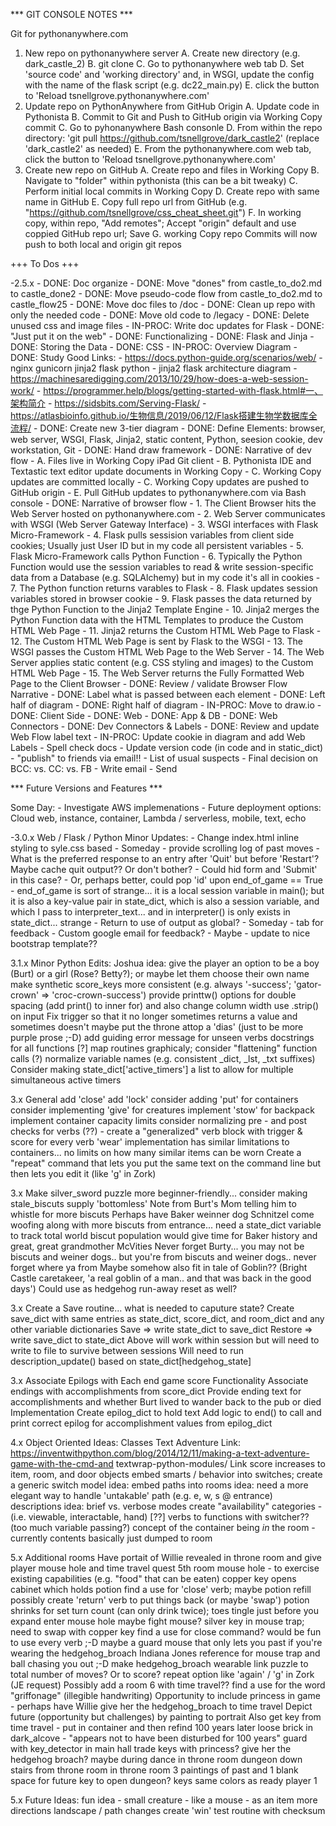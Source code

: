 *** GIT CONSOLE NOTES ***
			
Git for pythonanywhere.com
1) New repo on pythonanywhere server
	A. Create new directory (e.g. dark_castle_2)
	B. git clone <repo> <directory>
	C. Go to pythonanywhere web tab
	D. Set 'source code' and 'working directory' and, in WSGI, update the config with the name of the flask script (e.g. dc22_main.py)
	E. click the button to 'Reload tsnellgrove.pythonanywhere.com'
2) Update repo on PythonAnywhere from GitHub Origin
	A. Update code in Pythonista
	B. Commit to Git and Push to GitHub origin via Working Copy commit
	C. Go to pyhonanywhere Bash consonle
	D. From within the repo directory: 'git pull https://github.com/tsnellgrove/dark_castle2' (replace 'dark_castle2' as needed)
	E. From the pythonanywhere.com web tab, click the button to 'Reload tsnellgrove.pythonanywhere.com'
3) Create new repo on GitHub
	A. Create repo and files in Working Copy
	B. Navigate to "folder" within pythonista (this can be a bit tweaky)
	C. Perform initial local commits in Working Copy
	D. Create repo with same name in GitHub
	E. Copy full repo url from GitHub (e.g. "https://github.com/tsnellgrove/css_cheat_sheet.git")
	F. In working copy, within repo, "Add remotes"; Accept "origin" default and use coppied GitHub repo url; Save
	G. working Copy repo Commits will now push to both local and origin git repos


+++ To Dos +++

-2.5.x
	- DONE: Doc organize
		- DONE: Move "dones" from castle_to_do2.md to castle_done2
		- DONE: Move pseudo-code flow from castle_to_do2.md to castle_flow25
		- DONE: Move doc files to /doc
	- DONE: Clean up repo with only the needed code
		- DONE: Move old code to /legacy
		- DONE: Delete unused css and image files
	- IN-PROC: Write doc updates for Flask
		- DONE: "Just put it on the web"
		- DONE: Functionalizing
		- DONE: Flask and Jinja
		- DONE: Storing the Data
		- DONE: CSS
		- IN-PROC: Overview Diagram
			- DONE: Study Good Links:
				- https://docs.python-guide.org/scenarios/web/
				- nginx gunicorn jinja2 flask python
				- jinja2 flask architecture diagram
				- https://machinesaredigging.com/2013/10/29/how-does-a-web-session-work/
				- https://programmer.help/blogs/getting-started-with-flask.html#一、架构简介
				- https://sidsbits.com/Serving-Flask/
				- https://atlasbioinfo.github.io/生物信息/2019/06/12/Flask搭建生物学数据库全流程/
			- DONE: Create new 3-tier diagram
				- DONE: Define Elements: browser, web server, WSGI, Flask, Jinja2, static content, Python, seesion cookie, dev workstation, Git
				- DONE: Hand draw framework
				- DONE: Narrative of dev flow
					- A. Files live in Working Copy iPad Git client
					- B. Pythonista IDE and Textastic text editor update documents in Working Copy
					- C. Working Copy updates are committed locally 
					- C. Working Copy updates are pushed to GitHub origin
					- E. Pull GitHub updates to pythonanywhere.com via Bash console
				- DONE: Narrative of browser flow
					- 1. The Client Browser hits the Web Server hosted on pythonanywhere.com
					- 2. Web Server communicates with WSGI (Web Server Gateway Interface)
					- 3. WSGI interfaces with Flask Micro-Framework
					- 4. Flask pulls sessision variables from client side cookies; Usually just User ID but in my code all persistent variables
					- 5. Flask Micro-Framework calls Python Function
					- 6. Typically the Python Function would use the session variables to read & write session-specific data from a Database (e.g. SQLAlchemy) but in my code it's all in cookies
					- 7. The Python function returns varables to Flask
					- 8. Flask updates session variables stored in browser cookie 
					- 9. Flask passes the data returned by thge Python Function to the Jinja2 Template Engine
					- 10. Jinja2 merges the Python Function data with the HTML Templates to produce the Custom HTML Web Page
					- 11. Jinja2 returns the Custom HTML Web Page to Flask
					- 12. The Custom HTML Web Page is sent by Flask to the WSGI 
					- 13. The WSGI passes the Custom HTML Web Page to the Web Server
					- 14. The Web Server applies static content (e.g. CSS styling and images) to the Custom HTML Web Page
					- 15. The Web Server returns the Fully Formatted Web Page to the Client Browser
				- DONE: Review / validate Browser Flow Narrative
				- DONE: Label what is passed between each element
					- DONE: Left half of diagram
					- DONE: Right half of diagram
				- IN-PROC: Move to draw.io
					- DONE: Client Side
					- DONE: Web
					- DONE: App & DB
					- DONE: Web Connectors
					- DONE: Dev Connectors & Labels
					- DONE: Review and update Web Flow label text
					- IN-PROC: Update cookie in diagram and add Web Labels
	- Spell check docs
	- Update version code (in code and in static_dict)
	- "publish" to friends via email!!
		- List of usual suspects
		- Final decision on BCC: vs. CC: vs. FB
		- Write email
		- Send


*** Future Versions and Features ***

Some Day:
	- Investigate AWS implemenations
	- Future deployment options: Cloud web, instance, container, Lambda / serverless, mobile, text, echo

-3.0.x Web / Flask / Python Minor Updates:
	- Change index.html inline styling to syle.css based
	- Someday - provide scrolling log of past moves	
	- What is the preferred response to an entry after 'Quit' but before 'Restart'? Maybe cache quit output?? Or don't bother?
		- Could hid form and 'Submit' in this case?
		- Or, perhaps better, could pop 'id' upon end_of_game == True
	- end_of_game is sort of strange... it is a local session variable in main(); but it is also a key-value pair in state_dict, which is also a session variable, and which I pass to interpreter_text... and in interpreter() is only exists in state_dict... strange
	- Return to use of output as global?
	- Someday - tab for feedback
	- Custom google email for feedback?
	- Maybe - update to nice bootstrap template??


3.1.x Minor Python Edits:
	Joshua idea: give the player an option to be a boy (Burt) or a girl (Rose? Betty?); or maybe let them choose their own name
	make synthetic score_keys more consistent (e.g. always '-success'; 'gator-crown' => 'croc-crown-success')
	provide printtw() options for double spacing (add print() to inner for) and also change column width
	use .strip() on input
	Fix trigger so that it no longer sometimes returns a value and sometimes doesn't
	maybe put the throne attop a 'dias' (just to be more purple prose ;-D)
	add guiding error message for unseen verbs
	docstrings for all functions [?]
	map routines graphicaly; consider "flattening" function calls (?)
	normalize variable names (e.g. consistent _dict, _lst, _txt suffixes)
	Consider making state_dict['active_timers'] a list to allow for multiple simultaneous active timers

3.x General
	add 'close' 
	add 'lock'
	consider adding 'put' for containers
	consider implementing 'give' for creatures
	implement 'stow' for backpack
	implement container capacity limits
	consider normalizing pre - and post checks for verbs (??)
		- create a "generalized" verb block with trigger & score for every verb
	'wear' implementation has similar limitations to containers... no limits on how many similar items can be worn
	Create a "repeat" command that lets you put the same text on the command line but then lets you edit it (like 'g' in Zork)

3.x Make silver_sword puzzle more beginner-friendly... consider making stale_biscuts supply 'bottomless'
	Note from Burt's Mom telling him to whistle for more biscuts
	Perhaps have Baker weinner dog Schnitzel come woofing along with more biscuts from entrance... 
	need a state_dict variable to track total world biscut population
	would give time for Baker history and great, great grandmother McVities 
	Never forget Burty... you may not be biscuts and weiner dogs.. but you're from biscuts and weiner dogs.. never forget where ya from
	Maybe somehow also fit in tale of Goblin?? (Bright Castle caretakeer, 'a real goblin of a man.. and that was back in the good days')
	Could use as hedgehog run-away reset as well?

3.x Create a Save routine... what is needed to caputure state?
	Create save_dict with same entries as state_dict, score_dict, and room_dict and any other variable dictionaries
	Save => write state_dict to save_dict
	Restore => write save_dict to state_dict
	Above will work within session but will need to write to file to survive between sessions
	Will need to run description_update() based on state_dict[hedgehog_state] 

3.x Associate Epilogs with Each end game score
	Functionality
		Associate endings with accomplishments from score_dict 
		Provide ending text for accomplishments and whether Burt lived to wander back to the pub or died
	Implementation
		Create epilog_dict to hold text
		Add logic to end() to call and print correct epilog for accomplishment values from epilog_dict


4.x Object Oriented Ideas:
	Classes
	Text Adventure Link: https://inventwithpython.com/blog/2014/12/11/making-a-text-adventure-game-with-the-cmd-and textwrap-python-modules/
	Link score increases to item, room, and door objects
	embed smarts / behavior into switches; create a generic switch model
	idea: embed paths into rooms
	idea: need a more elegant way to handle 'untakable' path (e.g. e, w, s @ entrance) descriptions 
	idea: brief vs. verbose modes
	create "availability" categories - (i.e. viewable, interactable, hand) [??]
	verbs to functions with switcher?? (too much variable passing?)
	concept of the container being _in_ the room - currently contents basically just dumped to room

5.x Additional rooms
	Have portait of Willie revealed in throne room and give player mouse hole and time travel quest
	5th room
		mouse hole - to exercise existing capabilities (e.g. "food" that can be eaten)
		copper key opens cabinet which holds potion
		find a use for 'close' verb; maybe potion refill
		possibly create 'return' verb to put things back (or maybe 'swap')
		potion shrinks for set turn count (can only drink twice); toes tingle just before you expand
		enter mouse hole
		maybe fight mouse?
		silver key in mouse trap; need to swap with copper key
		find a use for close command?
		would be fun to use every verb ;-D
		maybe a guard mouse that only lets you past if you're wearing the hedgehog_broach
		Indiana Jones reference for mouse trap and ball chasing you out ;-D
		make hedgehog_broach wearable
		link puzzle to total number of moves? Or to score?
		repeat option like 'again' / 'g' in Zork (JE request)
	Possibly add a room 6 with time travel??
		find a use for the word "griffonage" (illegible handwriting)
		Opportunity to include princess in game - perhaps have Willie give her the hedgehog_broach to time travel
		Depict future (opportunity but challenges) by painting to portrait
		Also get key from time travel - put in container and then refind 100 years later
		loose brick in dark_alcove - "appears not to have been disturbed for 100 years"
		guard with key_detector in main hall
		trade keys with princess? give her the hedgehog broach? maybe during dance in throne room
		dungeon down stairs from throne room
		in throne room 3 paintings of past and 1 blank space for future
		key to open dungeon?
		keys same colors as ready player 1

5.x Future Ideas:
	fun idea - small creature - like a mouse - as an item
	more directions
	landscape / path changes
	create 'win' test routine with checksum



